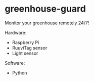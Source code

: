 # greenhouse-guard
Monitor your greenhouse remotely 24/7!

Hardware:
- Raspberry Pi
- RuuviTag sensor
- Light sensor

Software:
- Python
